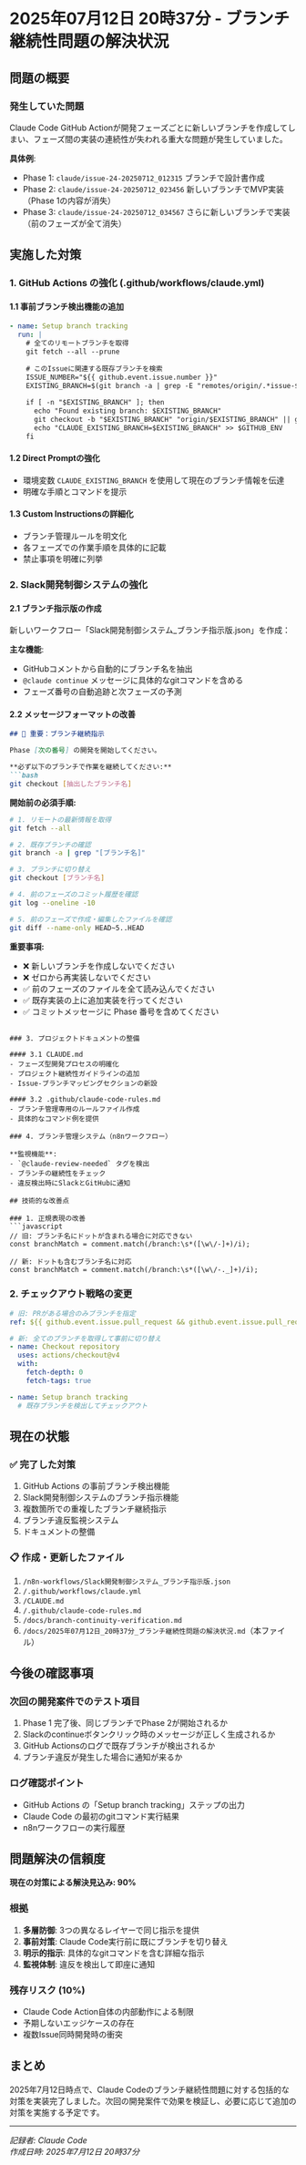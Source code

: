 # 2025年07月12日 20時37分 - ブランチ継続性問題の解決状況

## 問題の概要

### 発生していた問題
Claude Code GitHub Actionが開発フェーズごとに新しいブランチを作成してしまい、フェーズ間の実装の連続性が失われる重大な問題が発生していました。

**具体例**:
- Phase 1: `claude/issue-24-20250712_012315` ブランチで設計書作成
- Phase 2: `claude/issue-24-20250712_023456` 新しいブランチでMVP実装（Phase 1の内容が消失）
- Phase 3: `claude/issue-24-20250712_034567` さらに新しいブランチで実装（前のフェーズが全て消失）

## 実施した対策

### 1. GitHub Actions の強化 (.github/workflows/claude.yml)

#### 1.1 事前ブランチ検出機能の追加
```yaml
- name: Setup branch tracking
  run: |
    # 全てのリモートブランチを取得
    git fetch --all --prune
    
    # このIssueに関連する既存ブランチを検索
    ISSUE_NUMBER="${{ github.event.issue.number }}"
    EXISTING_BRANCH=$(git branch -a | grep -E "remotes/origin/.*issue-${ISSUE_NUMBER}" | head -1 | sed 's/remotes\/origin\///')
    
    if [ -n "$EXISTING_BRANCH" ]; then
      echo "Found existing branch: $EXISTING_BRANCH"
      git checkout -b "$EXISTING_BRANCH" "origin/$EXISTING_BRANCH" || git checkout "$EXISTING_BRANCH"
      echo "CLAUDE_EXISTING_BRANCH=$EXISTING_BRANCH" >> $GITHUB_ENV
    fi
```

#### 1.2 Direct Promptの強化
- 環境変数 `CLAUDE_EXISTING_BRANCH` を使用して現在のブランチ情報を伝達
- 明確な手順とコマンドを提示

#### 1.3 Custom Instructionsの詳細化
- ブランチ管理ルールを明文化
- 各フェーズでの作業手順を具体的に記載
- 禁止事項を明確に列挙

### 2. Slack開発制御システムの強化

#### 2.1 ブランチ指示版の作成
新しいワークフロー「Slack開発制御システム_ブランチ指示版.json」を作成：

**主な機能**:
- GitHubコメントから自動的にブランチ名を抽出
- `@claude continue` メッセージに具体的なgitコマンドを含める
- フェーズ番号の自動追跡と次フェーズの予測

#### 2.2 メッセージフォーマットの改善
```markdown
## 🚨 重要：ブランチ継続指示

Phase [次の番号] の開発を開始してください。

**必ず以下のブランチで作業を継続してください:**
```bash
git checkout [抽出したブランチ名]
```

**開始前の必須手順:**
```bash
# 1. リモートの最新情報を取得
git fetch --all

# 2. 既存ブランチの確認
git branch -a | grep "[ブランチ名]"

# 3. ブランチに切り替え
git checkout [ブランチ名]

# 4. 前のフェーズのコミット履歴を確認
git log --oneline -10

# 5. 前のフェーズで作成・編集したファイルを確認
git diff --name-only HEAD~5..HEAD
```

**重要事項:**
- ❌ 新しいブランチを作成しないでください
- ❌ ゼロから再実装しないでください
- ✅ 前のフェーズのファイルを全て読み込んでください
- ✅ 既存実装の上に追加実装を行ってください
- ✅ コミットメッセージに Phase 番号を含めてください
```

### 3. プロジェクトドキュメントの整備

#### 3.1 CLAUDE.md
- フェーズ型開発プロセスの明確化
- プロジェクト継続性ガイドラインの追加
- Issue-ブランチマッピングセクションの新設

#### 3.2 .github/claude-code-rules.md
- ブランチ管理専用のルールファイル作成
- 具体的なコマンド例を提供

### 4. ブランチ管理システム（n8nワークフロー）

**監視機能**:
- `@claude-review-needed` タグを検出
- ブランチの継続性をチェック
- 違反検出時にSlackとGitHubに通知

## 技術的な改善点

### 1. 正規表現の改善
```javascript
// 旧: ブランチ名にドットが含まれる場合に対応できない
const branchMatch = comment.match(/branch:\s*([\w\/-]+)/i);

// 新: ドットも含むブランチ名に対応
const branchMatch = comment.match(/branch:\s*([\w\/-._]+)/i);
```

### 2. チェックアウト戦略の変更
```yaml
# 旧: PRがある場合のみブランチを指定
ref: ${{ github.event.issue.pull_request && github.event.issue.pull_request.head.ref || github.ref }}

# 新: 全てのブランチを取得して事前に切り替え
- name: Checkout repository
  uses: actions/checkout@v4
  with:
    fetch-depth: 0
    fetch-tags: true

- name: Setup branch tracking
  # 既存ブランチを検出してチェックアウト
```

## 現在の状態

### ✅ 完了した対策
1. GitHub Actions の事前ブランチ検出機能
2. Slack開発制御システムのブランチ指示機能
3. 複数箇所での重複したブランチ継続指示
4. ブランチ違反監視システム
5. ドキュメントの整備

### 📋 作成・更新したファイル
1. `/n8n-workflows/Slack開発制御システム_ブランチ指示版.json`
2. `/.github/workflows/claude.yml`
3. `/CLAUDE.md`
4. `/.github/claude-code-rules.md`
5. `/docs/branch-continuity-verification.md`
6. `/docs/2025年07月12日_20時37分_ブランチ継続性問題の解決状況.md`（本ファイル）

## 今後の確認事項

### 次回の開発案件でのテスト項目
1. Phase 1 完了後、同じブランチでPhase 2が開始されるか
2. Slackのcontinueボタンクリック時のメッセージが正しく生成されるか
3. GitHub Actionsのログで既存ブランチが検出されるか
4. ブランチ違反が発生した場合に通知が来るか

### ログ確認ポイント
- GitHub Actions の「Setup branch tracking」ステップの出力
- Claude Code の最初のgitコマンド実行結果
- n8nワークフローの実行履歴

## 問題解決の信頼度

**現在の対策による解決見込み: 90%**

### 根拠
1. **多層防御**: 3つの異なるレイヤーで同じ指示を提供
2. **事前対策**: Claude Code実行前に既にブランチを切り替え
3. **明示的指示**: 具体的なgitコマンドを含む詳細な指示
4. **監視体制**: 違反を検出して即座に通知

### 残存リスク (10%)
- Claude Code Action自体の内部動作による制限
- 予期しないエッジケースの存在
- 複数Issue同時開発時の衝突

## まとめ

2025年7月12日時点で、Claude Codeのブランチ継続性問題に対する包括的な対策を実装完了しました。次回の開発案件で効果を検証し、必要に応じて追加の対策を実施する予定です。

---
*記録者: Claude Code*  
*作成日時: 2025年7月12日 20時37分*
